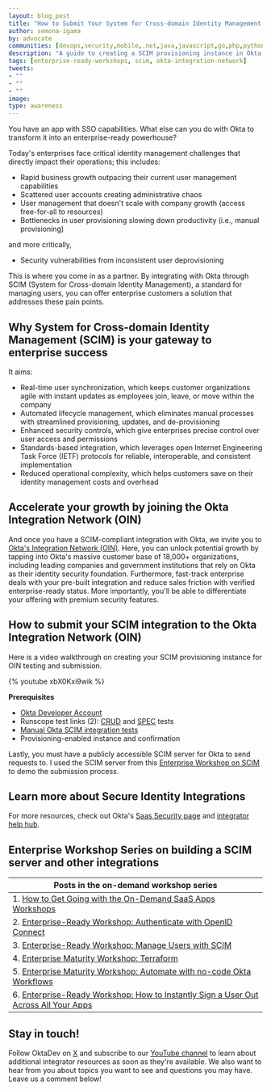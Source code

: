 ```yaml
---
layout: blog_post
title: "How to Submit Your System for Cross-domain Identity Management (SCIM) Integration to the Okta Integration Network"
author: semona-igama
by: advocate
communities: [devops,security,mobile,.net,java,javascript,go,php,python,ruby]
description: "A guide to creating a SCIM provisioning instance in Okta for testing and submitting to the Okta Integration Network."
tags: [enterprise-ready-workshops, scim, okta-integration-network]
tweets:
- ""
- ""
- ""
image:
type: awareness
---
```


You have an app with SSO capabilities. What else can you do with Okta to transform it into an enterprise-ready powerhouse?

Today's enterprises face critical identity management challenges that directly impact their operations; this includes:

- Rapid business growth outpacing their current user management capabilities
- Scattered user accounts creating administrative chaos
- User management that doesn't scale with company growth (access free-for-all to resources)
- Bottlenecks in user provisioning slowing down productivity (i.e., manual provisioning)

and more critically, 

- Security vulnerabilities from inconsistent user deprovisioning

This is where you come in as a partner. By integrating with Okta through SCIM (System for Cross-domain Identity Management), a standard for managing users, you can offer enterprise customers a solution that addresses these pain points.

## Why System for Cross-domain Identity Management (SCIM) is your gateway to enterprise success

It aims:
- Real-time user synchronization, which keeps customer organizations agile with instant updates as employees join, leave, or move within the company 
- Automated lifecycle management, which eliminates manual processes with streamlined provisioning, updates, and de-provisioning 
- Enhanced security controls, which give enterprises precise control over user access and permissions
- Standards-based integration, which leverages open Internet Engineering Task Force (IETF) protocols for reliable, interoperable, and consistent implementation
- Reduced operational complexity, which helps customers save on their identity management costs and overhead

## Accelerate your growth by joining the Okta Integration Network (OIN)
And once you have a SCIM-compliant integration with Okta, we invite you to [Okta's Integration Network (OIN)](https://www.okta.com/integrations/). Here, you can unlock potential growth by tapping into Okta's massive customer base of 18,000+ organizations, including leading companies and government institutions that rely on Okta as their identity security foundation. Furthermore, fast-track enterprise deals with your pre-built integration and reduce sales friction with verified enterprise-ready status. More importantly, you'll be able to differentiate your offering with premium security features.

## How to submit your SCIM integration to the Okta Integration Network (OIN)
Here is a video walkthrough on creating your SCIM provisioning instance for OIN testing and submission.

{% youtube xbX0Kxi9wik %}

**Prerequisites**
- [Okta Developer Account](https://developer.okta.com/signup/)
- Runscope test links (2): [CRUD](https://developer.okta.com/docs/guides/submit-oin-app/scim/main/#runscope-crud-tests) and [SPEC](https://developer.okta.com/docs/guides/scim-provisioning-integration-prepare/main/#test-your-scim-api) tests
- [Manual Okta SCIM integration tests](https://developer.okta.com/docs/guides/submit-oin-app/scim/main/#manual-okta-scim-integration-tests)
- Provisioning-enabled instance and confirmation

Lastly, you must have a publicly accessible SCIM server for Okta to send requests to. I used the SCIM server from this [Enterprise Workshop on SCIM](/blog/2023/07/28/scim-workshop) to demo the submission process.

## Learn more about Secure Identity Integrations
For more resources, check out Okta's [Saas Security page](https://www.okta.com/saas-security/) and [integrator help hub](https://support.okta.com/help/s/product-hub/application-integrations?language=en_US).

## Enterprise Workshop Series on building a SCIM server and other integrations

|Posts in the on-demand workshop series|
| --- |
| 1. [How to Get Going with the On-Demand SaaS Apps Workshops](/blog/2023/07/27/enterprise-ready-getting-started) |
| 2. [Enterprise-Ready Workshop: Authenticate with OpenID Connect](/blog/2023/07/28/oidc_workshop) |
| 3. [Enterprise-Ready Workshop: Manage Users with SCIM](/blog/2023/07/28/scim-workshop) |
| 4. [Enterprise Maturity Workshop: Terraform](/blog/2023/07/28/terraform-workshop) |
| 5. [Enterprise Maturity Workshop: Automate with no-code Okta Workflows](/blog/2023/09/15/workflows-workshop) |
| 6. [Enterprise-Ready Workshop: How to Instantly Sign a User Out Across All Your Apps](/blog/2024/04/30/express-universal-logout) |

## Stay in touch!
Follow OktaDev on [X](https://twitter.com/oktadev) and subscribe to our [YouTube channel](https://www.youtube.com/c/OktaDev/) to learn about additional integrator resources as soon as they're available. We also want to hear from you about topics you want to see and questions you may have. Leave us a comment below!
